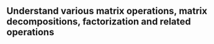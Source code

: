 ## Understand various matrix operations, matrix decompositions, factorization and related operations
